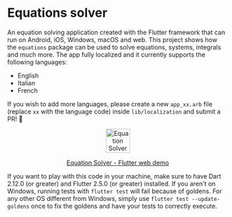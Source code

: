 # Equations solver

An equation solving application created with the Flutter framework that can run on Android, iOS, Windows, macOS and web. This project shows how the `equations` package can be used to solve equations, systems, integrals and much more. The app fully localized and it currently supports the following languages:

  - English
  - Italian
  - French

If you wish to add more languages, please create a new `app_xx.arb` file (replace `xx` with the language code) inside `lib/localization` and submit a PR! :rocket:

<p align="center"><img src="https://raw.githubusercontent.com/albertodev01/equations/master/assets/circle_logo.svg" alt="Equation Solver logo" width="55" height="55" /></p>
<p align="center"><a href="https://albertodev01.github.io/equations/">Equation Solver - Flutter web demo</a></p>

If you want to play with this code in your machine, make sure to have Dart 2.12.0 (or greater) and Flutter 2.5.0 (or greater) installed. If you aren't on Windows, running tests with `flutter test` will fail because of goldens. For any other OS different from Windows, simply use `flutter test --update-goldens` once to fix the goldens and have your tests to correctly execute.